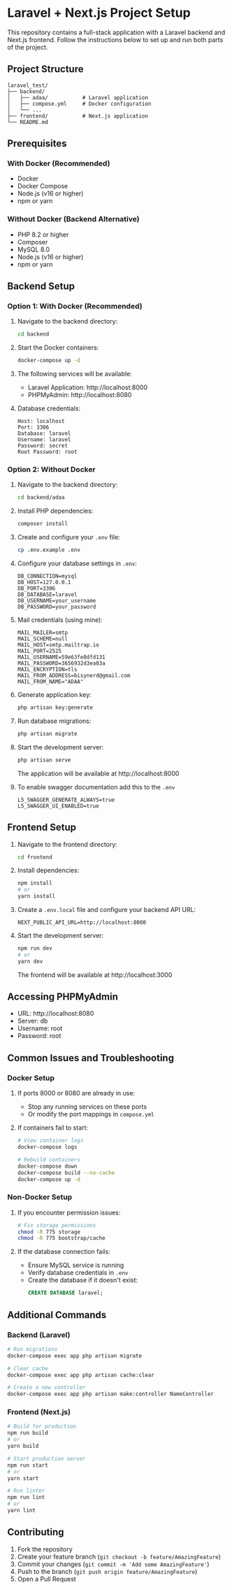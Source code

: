 # Laravel + Next.js Project Setup

This repository contains a full-stack application with a Laravel backend and Next.js frontend. Follow the instructions below to set up and run both parts of the project.

## Project Structure

```
laravel_test/
├── backend/
│   ├── adaa/           # Laravel application
│   ├── compose.yml     # Docker configuration
│   └── ...
├── frontend/           # Next.js application
└── README.md
```

## Prerequisites

### With Docker (Recommended)
- Docker
- Docker Compose
- Node.js (v16 or higher)
- npm or yarn

### Without Docker (Backend Alternative)
- PHP 8.2 or higher
- Composer
- MySQL 8.0
- Node.js (v16 or higher)
- npm or yarn

## Backend Setup

### Option 1: With Docker (Recommended)

1. Navigate to the backend directory:
   ```bash
   cd backend
   ```

2. Start the Docker containers:
   ```bash
   docker-compose up -d
   ```

3. The following services will be available:
   - Laravel Application: http://localhost:8000
   - PHPMyAdmin: http://localhost:8080

4. Database credentials:
   ```
   Host: localhost
   Port: 3306
   Database: laravel
   Username: laravel
   Password: secret
   Root Password: root
   ```

### Option 2: Without Docker

1. Navigate to the backend directory:
   ```bash
   cd backend/adaa
   ```

2. Install PHP dependencies:
   ```bash
   composer install
   ```

3. Create and configure your `.env` file:
   ```bash
   cp .env.example .env
   ```

4. Configure your database settings in `.env`:
   ```
   DB_CONNECTION=mysql
   DB_HOST=127.0.0.1
   DB_PORT=3306
   DB_DATABASE=laravel
   DB_USERNAME=your_username
   DB_PASSWORD=your_password
   ```

5. Mail credentials (using mine):
   ```
   MAIL_MAILER=smtp
   MAIL_SCHEME=null
   MAIL_HOST=smtp.mailtrap.io
   MAIL_PORT=2525
   MAIL_USERNAME=59e63fe0dfd131
   MAIL_PASSWORD=3656932d3ea03a
   MAIL_ENCRYPTION=tls
   MAIL_FROM_ADDRESS=bisynerd@gmail.com
   MAIL_FROM_NAME="ADAA"
   ```

6. Generate application key:
   ```bash
   php artisan key:generate
   ```

7. Run database migrations:
   ```bash
   php artisan migrate
   ```

8. Start the development server:
   ```bash
   php artisan serve
   ```
   The application will be available at http://localhost:8000

9. To enable swagger documentation add this to the `.env`
   ```
   L5_SWAGGER_GENERATE_ALWAYS=true
   L5_SWAGGER_UI_ENABLED=true
   ```

## Frontend Setup

1. Navigate to the frontend directory:
   ```bash
   cd frontend
   ```

2. Install dependencies:
   ```bash
   npm install
   # or
   yarn install
   ```

3. Create a `.env.local` file and configure your backend API URL:
   ```
   NEXT_PUBLIC_API_URL=http://localhost:8000
   ```

4. Start the development server:
   ```bash
   npm run dev
   # or
   yarn dev
   ```

   The frontend will be available at http://localhost:3000

## Accessing PHPMyAdmin

- URL: http://localhost:8080
- Server: db
- Username: root
- Password: root

## Common Issues and Troubleshooting

### Docker Setup
1. If ports 8000 or 8080 are already in use:
   - Stop any running services on these ports
   - Or modify the port mappings in `compose.yml`

2. If containers fail to start:
   ```bash
   # View container logs
   docker-compose logs

   # Rebuild containers
   docker-compose down
   docker-compose build --no-cache
   docker-compose up -d
   ```

### Non-Docker Setup
1. If you encounter permission issues:
   ```bash
   # Fix storage permissions
   chmod -R 775 storage
   chmod -R 775 bootstrap/cache
   ```

2. If the database connection fails:
   - Ensure MySQL service is running
   - Verify database credentials in `.env`
   - Create the database if it doesn't exist:
     ```sql
     CREATE DATABASE laravel;
     ```

## Additional Commands

### Backend (Laravel)
```bash
# Run migrations
docker-compose exec app php artisan migrate

# Clear cache
docker-compose exec app php artisan cache:clear

# Create a new controller
docker-compose exec app php artisan make:controller NameController
```

### Frontend (Next.js)
```bash
# Build for production
npm run build
# or
yarn build

# Start production server
npm run start
# or
yarn start

# Run linter
npm run lint
# or
yarn lint
```

## Contributing

1. Fork the repository
2. Create your feature branch (`git checkout -b feature/AmazingFeature`)
3. Commit your changes (`git commit -m 'Add some AmazingFeature'`)
4. Push to the branch (`git push origin feature/AmazingFeature`)
5. Open a Pull Request